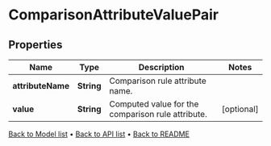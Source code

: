 

# ComparisonAttributeValuePair


## Properties

| Name | Type | Description | Notes |
|------------ | ------------- | ------------- | -------------|
|**attributeName** | **String** | Comparison rule attribute name. |  |
|**value** | **String** | Computed value for the comparison rule attribute. |  [optional] |



[Back to Model list](../README.md#documentation-for-models) &#8226; [Back to API list](../README.md#documentation-for-api-endpoints) &#8226; [Back to README](../README.md)


